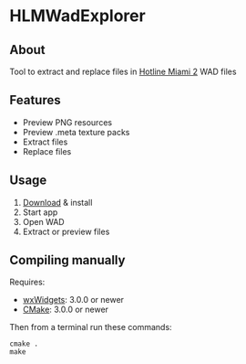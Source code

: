HLMWadExplorer
==============

About
-----
Tool to extract and replace files in [Hotline Miami 2][1] WAD files

Features
--------
* Preview PNG resources
* Preview .meta texture packs
* Extract files
* Replace files

Usage
-----
1. [Download](https://github.com/TcT2k/HLMWadExplorer/releases/latest) & install
2. Start app
3. Open WAD
4. Extract or preview files

Compiling manually
------------------
Requires:
* [wxWidgets][2]: 3.0.0  or newer
* [CMake][3]: 3.0.0  or newer

Then from a terminal run these commands:
```
cmake .
make
```

[1]: http://hotlinemiami.com/
[2]: http://www.wxwidgets.org
[3]: http://www.cmake.org/
